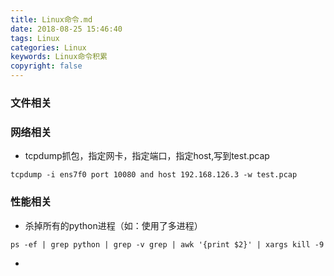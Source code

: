 ```yaml
---
title: Linux命令.md
date: 2018-08-25 15:46:40
tags: Linux
categories: Linux
keywords: Linux命令积累
copyright: false
---
```


### 文件相关


### 网络相关
- tcpdump抓包，指定网卡，指定端口，指定host,写到test.pcap
```
tcpdump -i ens7f0 port 10080 and host 192.168.126.3 -w test.pcap
```


### 性能相关
- 杀掉所有的python进程（如：使用了多进程）
```
ps -ef | grep python | grep -v grep | awk '{print $2}' | xargs kill -9 
```

- 
